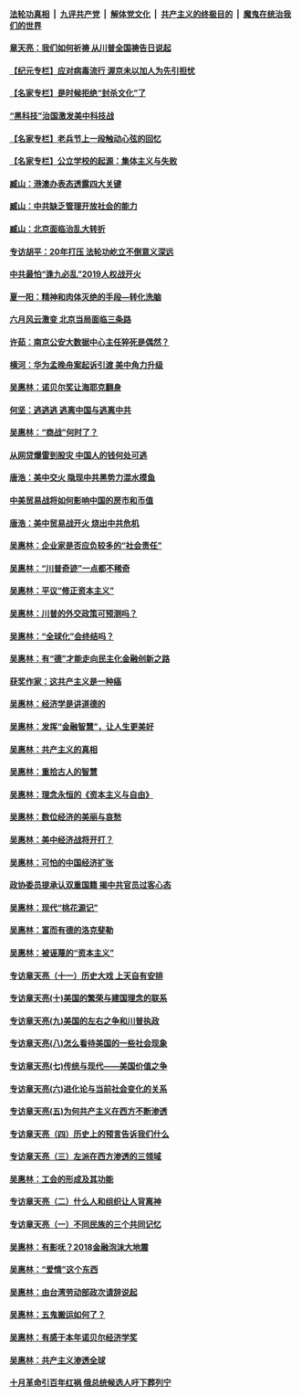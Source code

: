 

####  [法轮功真相](../../../../basic/blob/master/README.md?t=06210931) &nbsp;|&nbsp; [九评共产党](../../../../9ping.md/blob/master/README.md?t=06210931) &nbsp;|&nbsp; [解体党文化](../../../../jtdwh.md/blob/master/README.md?t=06210931)  &nbsp;|&nbsp; [共产主义的终极目的](../../../../gczydzjmd.md/blob/master/README.md?t=06210931) &nbsp;|&nbsp; [魔鬼在统治我们的世界](../../../../mgztzwmdsj.md/blob/master/README.md?t=06210931) 

#### [章天亮：我们如何祈祷 从川普全国祷告日说起](../pages/nsc423/n11944627.md?t=06210931) 

#### [【纪元专栏】应对病毒流行 渥京未以加人为先引担忧](../pages/nsc423/n11875714.md?t=06210931) 

#### [【名家专栏】是时候拒绝“封杀文化”了](../pages/nsc423/n11814093.md?t=06210931) 

#### [“黑科技”治国激发美中科技战](../pages/nsc423/n11638056.md?t=06210931) 

#### [【名家专栏】老兵节上一段触动心弦的回忆](../pages/nsc423/n11646016.md?t=06210931) 

#### [【名家专栏】公立学校的起源：集体主义与失败](../pages/nsc423/n11601833.md?t=06210931) 

#### [臧山：港澳办表态透露四大关键](../pages/nsc423/n11421628.md?t=06210931) 

#### [臧山：中共缺乏管理开放社会的能力](../pages/nsc423/n11407457.md?t=06210931) 

#### [臧山：北京面临治乱大转折](../pages/nsc423/n11406895.md?t=06210931) 

#### [专访胡平：20年打压 法轮功屹立不倒意义深远](../pages/nsc423/n11398800.md?t=06210931) 

#### [中共最怕“逢九必乱”2019人权战开火](../pages/nsc423/n11385248.md?t=06210931) 

#### [夏一阳：精神和肉体灭绝的手段—转化洗脑](../pages/nsc423/n11368250.md?t=06210931) 

#### [六月风云激变 北京当局面临三条路](../pages/nsc423/n11313668.md?t=06210931) 

#### [许茹：南京公安大数据中心主任猝死是偶然？](../pages/nsc423/n11064744.md?t=06210931) 

#### [横河：华为孟晚舟案起诉引渡 美中角力升级](../pages/nsc423/n11027230.md?t=06210931) 

#### [吴惠林：诺贝尔奖让海耶克翻身](../pages/nsc423/n10890049.md?t=06210931) 

#### [何坚：逃逃逃 逃离中国与逃离中共](../pages/nsc423/n10592891.md?t=06210931) 

#### [吴惠林：“商战”何时了？](../pages/nsc423/n10573558.md?t=06210931) 

#### [从网贷爆雷到股灾 中国人的钱何处可逃](../pages/nsc423/n10572800.md?t=06210931) 

#### [唐浩：美中交火 隐现中共黑势力混水摸鱼](../pages/nsc423/n10544040.md?t=06210931) 

#### [中美贸易战将如何影响中国的房市和币值](../pages/nsc423/n10543697.md?t=06210931) 

#### [唐浩：美中贸易战开火 烧出中共危机](../pages/nsc423/n10540126.md?t=06210931) 

#### [吴惠林：企业家是否应负较多的“社会责任”](../pages/nsc423/n10535022.md?t=06210931) 

#### [吴惠林：“川普奇迹”一点都不稀奇](../pages/nsc423/n10512808.md?t=06210931) 

#### [吴惠林：平议“修正资本主义”](../pages/nsc423/n10495724.md?t=06210931) 

#### [吴惠林：川普的外交政策可预测吗？](../pages/nsc423/n10462387.md?t=06210931) 

#### [吴惠林：“全球化”会终结吗？](../pages/nsc423/n10452838.md?t=06210931) 

#### [吴惠林：有“德”才能走向民主化金融创新之路](../pages/nsc423/n10432292.md?t=06210931) 

#### [获奖作家：这共产主义是一种癌](../pages/nsc423/n10431541.md?t=06210931) 

#### [吴惠林：经济学是讲道德的](../pages/nsc423/n10398014.md?t=06210931) 

#### [吴惠林：发挥“金融智慧”，让人生更美好](../pages/nsc423/n10375019.md?t=06210931) 

#### [吴惠林：共产主义的真相](../pages/nsc423/n10351394.md?t=06210931) 

#### [吴惠林：重拾古人的智慧](../pages/nsc423/n10337691.md?t=06210931) 

#### [吴惠林：理念永恒的《资本主义与自由》](../pages/nsc423/n10316274.md?t=06210931) 

#### [吴惠林：数位经济的美丽与哀愁](../pages/nsc423/n10292946.md?t=06210931) 

#### [吴惠林：美中经济战将开打？](../pages/nsc423/n10258825.md?t=06210931) 

#### [吴惠林：可怕的中国经济扩张](../pages/nsc423/n10219147.md?t=06210931) 

#### [政协委员提承认双重国籍 揭中共官员过客心态](../pages/nsc423/n10208809.md?t=06210931) 

#### [吴惠林：现代“桃花源记”](../pages/nsc423/n10185234.md?t=06210931) 

#### [吴惠林：富而有德的洛克斐勒](../pages/nsc423/n10142264.md?t=06210931) 

#### [吴惠林：被诬蔑的“资本主义”](../pages/nsc423/n10124816.md?t=06210931) 

#### [专访章天亮（十一）历史大戏 上天自有安排](../pages/nsc423/n10094905.md?t=06210931) 

#### [专访章天亮(十)美国的繁荣与建国理念的联系](../pages/nsc423/n10094899.md?t=06210931) 

#### [专访章天亮(九)美国的左右之争和川普执政](../pages/nsc423/n10094889.md?t=06210931) 

#### [专访章天亮(八)怎么看待美国的一些社会现象](../pages/nsc423/n10094857.md?t=06210931) 

#### [专访章天亮(七)传统与现代——美国价值之争](../pages/nsc423/n10093140.md?t=06210931) 

#### [专访章天亮(六)进化论与当前社会变化的关系](../pages/nsc423/n10092036.md?t=06210931) 

#### [专访章天亮(五)为何共产主义在西方不断渗透](../pages/nsc423/n10083620.md?t=06210931) 

#### [专访章天亮（四）历史上的预言告诉我们什么](../pages/nsc423/n10083606.md?t=06210931) 

#### [专访章天亮（三）左派在西方渗透的三领域](../pages/nsc423/n10081115.md?t=06210931) 

#### [吴惠林：工会的形成及其功能](../pages/nsc423/n10080633.md?t=06210931) 

#### [专访章天亮（二）什么人和组织让人背离神](../pages/nsc423/n10076637.md?t=06210931) 

#### [专访章天亮（一）不同民族的三个共同记忆](../pages/nsc423/n10074188.md?t=06210931) 

#### [吴惠林：有影呒？2018金融泡沫大地震](../pages/nsc423/n10040534.md?t=06210931) 

#### [吴惠林：“爱情”这个东西](../pages/nsc423/n10019423.md?t=06210931) 

#### [吴惠林：由台湾劳动部政次请辞说起](../pages/nsc423/n9979679.md?t=06210931) 

#### [吴惠林：五鬼搬运如何了？](../pages/nsc423/n9925338.md?t=06210931) 

#### [吴惠林：有感于本年诺贝尔经济学奖](../pages/nsc423/n9871883.md?t=06210931) 

#### [吴惠林：共产主义渗透全球](../pages/nsc423/n9812748.md?t=06210931) 

#### [十月革命引百年红祸 俄总统候选人吁下葬列宁](../pages/nsc423/n9810182.md?t=06210931) 


